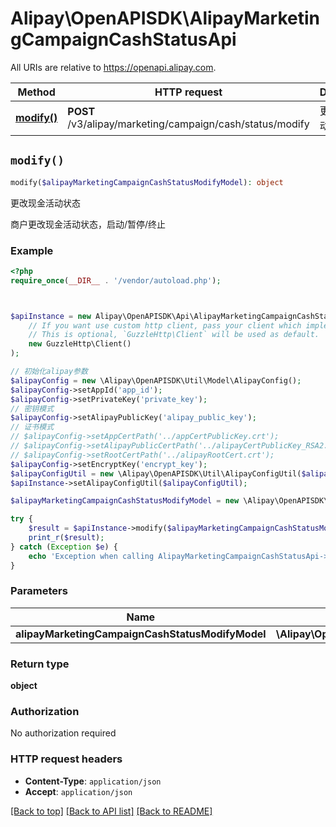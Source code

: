 # Alipay\OpenAPISDK\AlipayMarketingCampaignCashStatusApi

All URIs are relative to https://openapi.alipay.com.

Method | HTTP request | Description
------------- | ------------- | -------------
[**modify()**](AlipayMarketingCampaignCashStatusApi.md#modify) | **POST** /v3/alipay/marketing/campaign/cash/status/modify | 更改现金活动状态


## `modify()`

```php
modify($alipayMarketingCampaignCashStatusModifyModel): object
```

更改现金活动状态

商户更改现金活动状态，启动/暂停/终止

### Example

```php
<?php
require_once(__DIR__ . '/vendor/autoload.php');



$apiInstance = new Alipay\OpenAPISDK\Api\AlipayMarketingCampaignCashStatusApi(
    // If you want use custom http client, pass your client which implements `GuzzleHttp\ClientInterface`.
    // This is optional, `GuzzleHttp\Client` will be used as default.
    new GuzzleHttp\Client()
);

// 初始化alipay参数
$alipayConfig = new \Alipay\OpenAPISDK\Util\Model\AlipayConfig();
$alipayConfig->setAppId('app_id');
$alipayConfig->setPrivateKey('private_key');
// 密钥模式
$alipayConfig->setAlipayPublicKey('alipay_public_key');
// 证书模式
// $alipayConfig->setAppCertPath('../appCertPublicKey.crt');
// $alipayConfig->setAlipayPublicCertPath('../alipayCertPublicKey_RSA2.crt');
// $alipayConfig->setRootCertPath('../alipayRootCert.crt');
$alipayConfig->setEncryptKey('encrypt_key');
$alipayConfigUtil = new \Alipay\OpenAPISDK\Util\AlipayConfigUtil($alipayConfig);
$apiInstance->setAlipayConfigUtil($alipayConfigUtil);

$alipayMarketingCampaignCashStatusModifyModel = new \Alipay\OpenAPISDK\Model\AlipayMarketingCampaignCashStatusModifyModel(); // \Alipay\OpenAPISDK\Model\AlipayMarketingCampaignCashStatusModifyModel

try {
    $result = $apiInstance->modify($alipayMarketingCampaignCashStatusModifyModel);
    print_r($result);
} catch (Exception $e) {
    echo 'Exception when calling AlipayMarketingCampaignCashStatusApi->modify: ', $e->getMessage(), PHP_EOL;
}
```

### Parameters

Name | Type | Description  | Notes
------------- | ------------- | ------------- | -------------
 **alipayMarketingCampaignCashStatusModifyModel** | **\Alipay\OpenAPISDK\Model\AlipayMarketingCampaignCashStatusModifyModel**|  | [optional]

### Return type

**object**

### Authorization

No authorization required

### HTTP request headers

- **Content-Type**: `application/json`
- **Accept**: `application/json`

[[Back to top]](#) [[Back to API list]](../../README.md#api-endpoints)
[[Back to README]](../../README.md)
